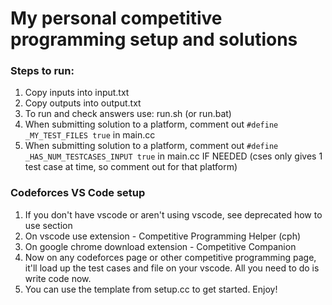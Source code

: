 # My personal competitive programming setup and solutions

### Steps to run:

1. Copy inputs into input.txt
2. Copy outputs into output.txt
3. To run and check answers use: run.sh (or run.bat)
4. When submitting solution to a platform, comment out `#define _MY_TEST_FILES true` in main.cc
5. When submitting solution to a platform, comment out `#define _HAS_NUM_TESTCASES_INPUT true` in main.cc IF NEEDED (cses only gives 1 test case at time, so comment out for that platform)

### Codeforces VS Code setup

1. If you don't have vscode or aren't using vscode, see deprecated how to use section
2. On vscode use extension - Competitive Programming Helper (cph)
3. On google chrome download extension - Competitive Companion
4. Now on any codeforces page or other competitive programming page, it'll load up the test cases and file on your vscode. All you need to do is write code now.
5. You can use the template from setup.cc to get started. Enjoy!
